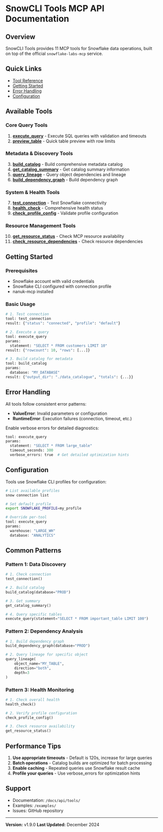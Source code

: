 # SnowCLI Tools MCP API Documentation

## Overview

SnowCLI Tools provides 11 MCP tools for Snowflake data operations, built on top of the official `snowflake-labs-mcp` service.

## Quick Links

- [Tool Reference](#available-tools)
- [Getting Started](#getting-started)
- [Error Handling](#error-handling)
- [Configuration](#configuration)

## Available Tools

### Core Query Tools

1. **[execute_query](tools/execute_query.md)** - Execute SQL queries with validation and timeouts
2. **[preview_table](tools/preview_table.md)** - Quick table preview with row limits

### Metadata & Discovery Tools

3. **[build_catalog](tools/build_catalog.md)** - Build comprehensive metadata catalog
4. **[get_catalog_summary](tools/get_catalog_summary.md)** - Get catalog summary information
5. **[query_lineage](tools/query_lineage.md)** - Query object dependencies and lineage
6. **[build_dependency_graph](tools/build_dependency_graph.md)** - Build dependency graph

### System & Health Tools

7. **[test_connection](tools/test_connection.md)** - Test Snowflake connectivity
8. **[health_check](tools/health_check.md)** - Comprehensive health status
9. **[check_profile_config](tools/check_profile_config.md)** - Validate profile configuration

### Resource Management Tools

10. **[get_resource_status](tools/get_resource_status.md)** - Check MCP resource availability
11. **[check_resource_dependencies](tools/check_resource_dependencies.md)** - Check resource dependencies

## Getting Started

### Prerequisites

- Snowflake account with valid credentials
- Snowflake CLI configured with connection profile
- nanuk-mcp installed

### Basic Usage

```python
# 1. Test connection
tool: test_connection
result: {"status": "connected", "profile": "default"}

# 2. Execute a query
tool: execute_query
params:
  statement: "SELECT * FROM customers LIMIT 10"
result: {"rowcount": 10, "rows": [...]}

# 3. Build catalog for metadata
tool: build_catalog
params:
  database: "MY_DATABASE"
result: {"output_dir": "./data_catalogue", "totals": {...}}
```

## Error Handling

All tools follow consistent error patterns:

- **ValueError**: Invalid parameters or configuration
- **RuntimeError**: Execution failures (connection, timeout, etc.)

Enable verbose errors for detailed diagnostics:

```python
tool: execute_query
params:
  statement: "SELECT * FROM large_table"
  timeout_seconds: 300
  verbose_errors: true  # Get detailed optimization hints
```

## Configuration

Tools use Snowflake CLI profiles for configuration:

```bash
# List available profiles
snow connection list

# Set default profile
export SNOWFLAKE_PROFILE=my_profile

# Override per-tool
tool: execute_query
params:
  warehouse: "LARGE_WH"
  database: "ANALYTICS"
```

## Common Patterns

### Pattern 1: Data Discovery

```python
# 1. Check connection
test_connection()

# 2. Build catalog
build_catalog(database="PROD")

# 3. Get summary
get_catalog_summary()

# 4. Query specific tables
execute_query(statement="SELECT * FROM important_table LIMIT 100")
```

### Pattern 2: Dependency Analysis

```python
# 1. Build dependency graph
build_dependency_graph(database="PROD")

# 2. Query lineage for specific object
query_lineage(
    object_name="MY_TABLE",
    direction="both",
    depth=3
)
```

### Pattern 3: Health Monitoring

```python
# 1. Check overall health
health_check()

# 2. Verify profile configuration
check_profile_config()

# 3. Check resource availability
get_resource_status()
```

## Performance Tips

1. **Use appropriate timeouts** - Default is 120s, increase for large queries
2. **Batch operations** - Catalog builds are optimized for batch processing
3. **Enable caching** - Repeated queries use Snowflake result cache
4. **Profile your queries** - Use verbose_errors for optimization hints

## Support

- Documentation: `/docs/api/tools/`
- Examples: `/examples/`
- Issues: GitHub repository

---

**Version:** v1.9.0
**Last Updated:** December 2024
